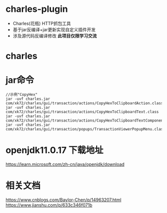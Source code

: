 # charles-plugin
- Charles(花瓶) HTTP抓包工具 
- 基于jar反编译+jar更新实现自定义插件开发
- 涉及源代码反编译修改 **此项目仅限学习交流**

# charles

# jar命令
```
//示例"CopyHex"
jar -uvf charles.jar com/xk72/charles/gui/transaction/actions/CopyHexToClipboardAction.class
jar -uvf charles.jar com/xk72/charles/gui/transaction/actions/CopyHexToClipboardText.class
jar -uvf charles.jar com/xk72/charles/gui/transaction/actions/CopyHexToClipboardTextComponent.class
jar -uvf charles.jar com/xk72/charles/gui/transaction/popups/TransactionViewerPopupMenu.class
```

# openjdk11.0.17 下载地址
<https://learn.microsoft.com/zh-cn/java/openjdk/download>

# 相关文档
<https://www.cnblogs.com/Baylor-Chen/p/14963207.html>
<br>
<https://www.jianshu.com/p/633c346f071b>
